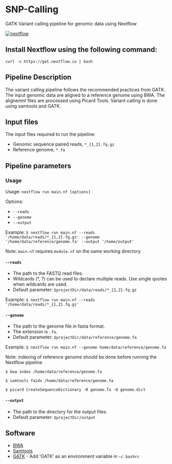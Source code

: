 # SNP-Calling
GATK Variant calling pipeline for genomic data using Nextflow

[![nextflow](https://img.shields.io/badge/nextflow-%E2%89%A522.04.5.5708-brightgreen.svg)](http://nextflow.io)

## Install Nextflow using the following command: 

  `curl -s https://get.nextflow.io | bash`
  
## Pipeline Description

The variant calling pipeline follows the recommended practices from GATK. The input genomic data are aligned to a reference genome using BWA. The alignemnt files are processed using Picard Tools. Variant calling is done using samtools and GATK. 

## Input files

The input files required to run the pipeline:
* Genomic sequence paired reads, `*_{1,2}.fq.gz`
* Reference genome, `*.fa`

## Pipeline parameters

### Usage
Usage: `nextflow run main.nf [options]`

Options:

* `--reads` 
* `--genome`
* `--output`

Example: 
`$ nextflow run main.nf --reads '/home/data/reads/*_{1,2}.fq.gz' --genome '/home/data/reference/genome.fa' --output '/home/output'`

Note: `main.nf` requires `module.nf` on the same working directory

#### `--reads`

* The path to the FASTQ read files.
* Wildcards (*, ?) can be used to declare multiple reads. Use single quotes when wildcards are used. 
* Default parameter: `$projectDir/data/reads/*_{1,2}.fq.gz`

Example: 
  `$ nextflow run main.nf --reads '/home/data/reads/*_{1,2}.fq.gz'`
  
#### `--genome`

* The path to the genome file in fasta format.
* The extension is `.fa`.
* Default parameter: `$projectDir/data/reference/genome.fa`

Example:
  `$ nextflow run main.nf --genome home/data/reference/genome.fa`
  
Note: indexing of reference genome should be done before running the Nextflow pipeline

  `$ bwa index /home/data/reference/genome.fa`
 
  `$ samtools faidx /home/data/reference/genome.fa`
  
  `$ picard CreateSequenceDictionary -R genome.fa -O genome.dict`
  
#### `--output`

* The path to the directory for the output files.
* Default parameter: `$projectDir/output`

## Software

* [BWA](http://bio-bwa.sourceforge.net/)
* [Samtools](http://www.htslib.org/)
* [GATK](https://gatk.broadinstitute.org/) - Add 'GATK' as an environment variable in `~/.bashrc`

